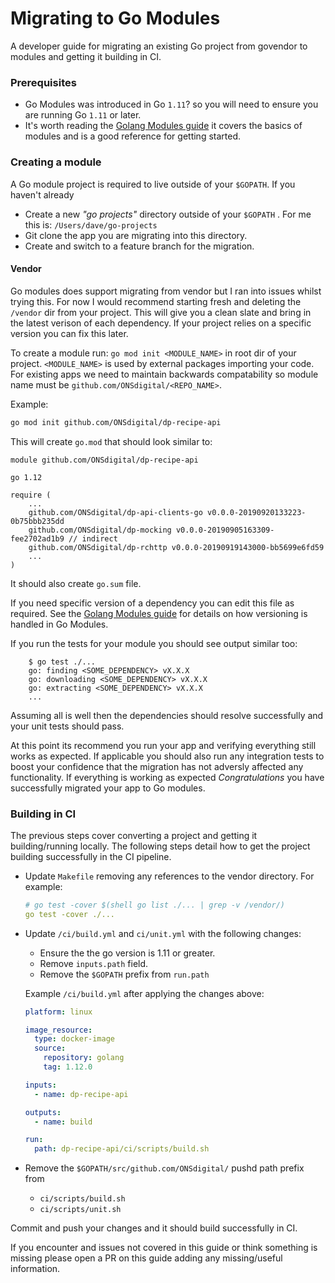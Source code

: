 Migrating to Go Modules
=======================

A developer guide for migrating an existing Go project from govendor to modules and getting it building in CI.

### Prerequisites
- Go Modules was introduced in Go `1.11`? so you will need to ensure you are running Go `1.11` or later.
- It's worth reading the [Golang Modules guide](https://blog.golang.org/using-go-modules) it covers the 
basics of modules and is a good reference for getting started.

### Creating a module

A Go module project is required to live outside of your `$GOPATH`. If you haven't already 
- Create a new _"go projects"_ directory outside of your `$GOPATH` . For me this is: `/Users/dave/go-projects`
- Git clone the app you are migrating into this directory.
- Create and switch to a feature branch for the migration.

#### Vendor
Go modules does support migrating from vendor but I ran into issues whilst trying this. For now I would recommend
 starting fresh and deleting the `/vendor` dir from your project. This will give you a clean slate and bring in the
  latest verison of each dependency. If your project relies on a specific version you can fix this later.

To create a module run: `go mod init <MODULE_NAME>` in root dir of your project. `<MODULE_NAME>` is used by external
 packages importing your code. For existing apps we need to maintain backwards compatability so module name must be
  `github.com/ONSdigital/<REPO_NAME>`.

Example:
```bash
go mod init github.com/ONSdigital/dp-recipe-api
``` 
This will create `go.mod` that should look similar to:
```
module github.com/ONSdigital/dp-recipe-api

go 1.12

require (
    ...
    github.com/ONSdigital/dp-api-clients-go v0.0.0-20190920133223-0b75bbb235dd
    github.com/ONSdigital/dp-mocking v0.0.0-20190905163309-fee2702ad1b9 // indirect
    github.com/ONSdigital/dp-rchttp v0.0.0-20190919143000-bb5699e6fd59
    ... 
)
```
It should also create `go.sum` file.

If you need specific version of a dependency you can edit this file as required. See the 
[Golang Modules guide](https://blog.golang.org/using-go-modules) for details on how versioning is handled in Go Modules.

If you run the tests for your module you should see output similar too:
```
    $ go test ./...
    go: finding <SOME_DEPENDENCY> vX.X.X
    go: downloading <SOME_DEPENDENCY> vX.X.X
    go: extracting <SOME_DEPENDENCY> vX.X.X
    ...
```
Assuming all is well then the dependencies should resolve successfully and your unit tests should pass.

At this point its recommend you run your app and verifying everything still works as expected. If applicable you
 should also run any integration tests to boost your confidence that the migration has not adversly affected any
  functionality. If everything is working as expected *Congratulations* you have successfully migrated your app to
   Go modules.
   
### Building in CI
The previous steps cover converting a project and getting it building/running locally. The following steps detail how
 to get the project building successfully in the CI pipeline.

- Update `Makefile` removing any references to the vendor directory. For example:
    ```yaml
    # go test -cover $(shell go list ./... | grep -v /vendor/)
    go test -cover ./...
    ```
- Update `/ci/build.yml` and `ci/unit.yml` with the following changes:
    - Ensure the the go version is 1.11 or greater.
    - Remove `inputs.path` field.
    - Remove the `$GOPATH` prefix from `run.path`
   
   Example `/ci/build.yml` after applying the changes above:
    ```yaml
    platform: linux
    
    image_resource:
      type: docker-image
      source:
        repository: golang
        tag: 1.12.0
    
    inputs:
      - name: dp-recipe-api 

    outputs:
      - name: build
    
    run:
      path: dp-recipe-api/ci/scripts/build.sh
    ```
- Remove the `$GOPATH/src/github.com/ONSdigital/` pushd path prefix from
    - `ci/scripts/build.sh`
    - `ci/scripts/unit.sh`

Commit and push your changes and it should build successfully in CI.

If you encounter and issues not covered in this guide or think something is missing please open a PR on this guide
 adding any missing/useful information.

